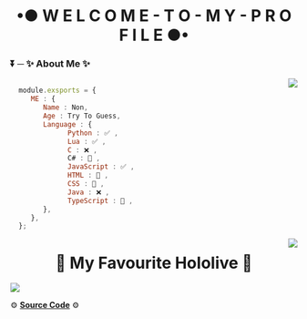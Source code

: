 <h1 align="center">•● W E L C O M E - T O - M Y - P R O F I L E ●•</h1>

<h3 align="left">⏬ ─ ✨ About Me ✨</h3>


<img align="right" src="https://github-readme-stats.vercel.app/api?username=ImJustNon&&show_icons=true&title_color=427bff&icon_color=bb2acf&text_color=000000&bg_color=FFFFFF"/>

```js

  module.exsports = {
     ME : {
        Name : Non,
        Age : Try To Guess,
        Language : {
              Python : ✅ ,
              Lua : ✅ ,
              C : ❌ ,
              C# : 📙 ,
              JavaScript : ✅ ,
              HTML : 📙 ,
              CSS : 📙 ,
              Java : ❌ ,
              TypeScript : 📙 ,
        },
     },
  };
```

<img align="right" src="https://github-readme-stats.vercel.app/api/top-langs?username=imjustnon&show_icons=true&locale=en&layout=compact"/> 

<h1 align="center">💖 My Favourite Hololive 💖</h1>

![](https://cdn.discordapp.com/attachments/831877886680104971/905424865190899723/Konachan.com_-_323955_sample.jpg)

⚙ **[Source Code](https://github.com/ImJustNon/ImJustNon)** ⚙

